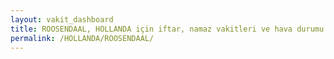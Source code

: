 ```yaml
---
layout: vakit_dashboard
title: ROOSENDAAL, HOLLANDA için iftar, namaz vakitleri ve hava durumu - ilçe/eyalet seç
permalink: /HOLLANDA/ROOSENDAAL/
---
```


<script type="text/javascript">
  var GLOBAL_COUNTRY = 'HOLLANDA';
  var GLOBAL_CITY = 'ROOSENDAAL';
  var GLOBAL_STATE = '';
  var lat = 72;
  var lon = 21;
</script>
